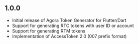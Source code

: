 ## 1.0.0

- Initial release of Agora Token Generator for Flutter/Dart
- Support for generating RTC tokens with user ID or account
- Support for generating RTM tokens
- Implementation of AccessToken 2.0 (007 prefix format)
